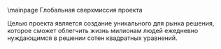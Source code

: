 \mainpage Глобальная сверхмиссия проекта
    
Целью проекта является создание уникального для рынка решения, 
которое сможет облегчить жизнь милионам людей ежедневно нуждающимся в решении сотен квадратных уравнений.

